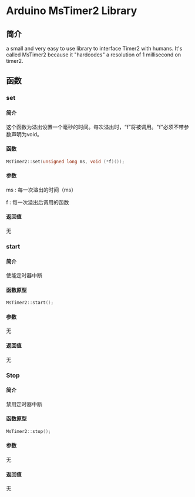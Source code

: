 # Arduino MsTimer2 Library



## 简介

a small and very easy to use library to interface Timer2 with humans. It's called MsTimer2 because it "hardcodes" a resolution of 1 millisecond on timer2.

## 函数

### set

#### 简介

这个函数为溢出设置一个毫秒的时间。每次溢出时，“f”将被调用。"f"必须不带参数声明为void。

#### 函数

```c++
MsTimer2::set(unsigned long ms, void (*f)());
```

#### 参数

ms : 每一次溢出的时间（ms）

f : 每一次溢出后调用的函数

#### 返回值

无



### start

#### 简介

使能定时器中断

#### 函数原型

```c++
MsTimer2::start();
```

#### 参数

无

#### 返回值

无





### Stop

#### 简介

禁用定时器中断

#### 函数原型

```c++
MsTimer2::stop();
```

#### 参数

无

#### 返回值

无